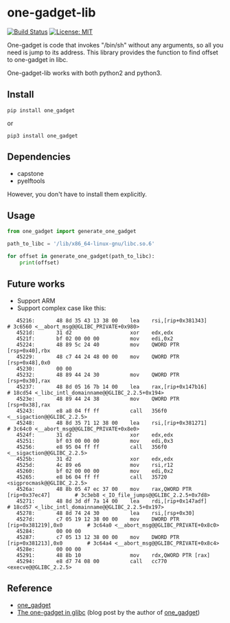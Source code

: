 # one-gadget-lib
[![Build Status](https://travis-ci.org/szk3y/one-gadget-lib.svg?branch=master)](https://travis-ci.org/szk3y/one-gadget-lib)
[![License: MIT](https://img.shields.io/badge/License-MIT-yellow.svg)](https://opensource.org/licenses/MIT)

One-gadget is code that invokes "/bin/sh" without any arguments, so all you need is jump to its address.
This library provides the function to find offset to one-gadget in libc.

One-gadget-lib works with both python2 and python3.

## Install
```
pip install one_gadget
```

or

```
pip3 install one_gadget
```

## Dependencies
- capstone
- pyelftools

However, you don't have to install them explicitly.

## Usage

```python
from one_gadget import generate_one_gadget

path_to_libc = '/lib/x86_64-linux-gnu/libc.so.6'

for offset in generate_one_gadget(path_to_libc):
    print(offset)
```

## Future works
- Support ARM
- Support complex case like this:
```
   45216:       48 8d 35 43 13 38 00    lea    rsi,[rip+0x381343]        # 3c6560 <__abort_msg@@GLIBC_PRIVATE+0x980>
   4521d:       31 d2                   xor    edx,edx
   4521f:       bf 02 00 00 00          mov    edi,0x2
   45224:       48 89 5c 24 40          mov    QWORD PTR [rsp+0x40],rbx
   45229:       48 c7 44 24 48 00 00    mov    QWORD PTR [rsp+0x48],0x0
   45230:       00 00
   45232:       48 89 44 24 30          mov    QWORD PTR [rsp+0x30],rax
   45237:       48 8d 05 16 7b 14 00    lea    rax,[rip+0x147b16]        # 18cd54 <_libc_intl_domainname@@GLIBC_2.2.5+0x194>
   4523e:       48 89 44 24 38          mov    QWORD PTR [rsp+0x38],rax
   45243:       e8 a8 04 ff ff          call   356f0 <__sigaction@@GLIBC_2.2.5>
   45248:       48 8d 35 71 12 38 00    lea    rsi,[rip+0x381271]        # 3c64c0 <__abort_msg@@GLIBC_PRIVATE+0x8e0>
   4524f:       31 d2                   xor    edx,edx
   45251:       bf 03 00 00 00          mov    edi,0x3
   45256:       e8 95 04 ff ff          call   356f0 <__sigaction@@GLIBC_2.2.5>
   4525b:       31 d2                   xor    edx,edx
   4525d:       4c 89 e6                mov    rsi,r12
   45260:       bf 02 00 00 00          mov    edi,0x2
   45265:       e8 b6 04 ff ff          call   35720 <sigprocmask@@GLIBC_2.2.5>
   4526a:       48 8b 05 47 ec 37 00    mov    rax,QWORD PTR [rip+0x37ec47]        # 3c3eb8 <_IO_file_jumps@@GLIBC_2.2.5+0x7d8>
   45271:       48 8d 3d df 7a 14 00    lea    rdi,[rip+0x147adf]        # 18cd57 <_libc_intl_domainname@@GLIBC_2.2.5+0x197>
   45278:       48 8d 74 24 30          lea    rsi,[rsp+0x30]
   4527d:       c7 05 19 12 38 00 00    mov    DWORD PTR [rip+0x381219],0x0        # 3c64a0 <__abort_msg@@GLIBC_PRIVATE+0x8c0>
   45284:       00 00 00
   45287:       c7 05 13 12 38 00 00    mov    DWORD PTR [rip+0x381213],0x0        # 3c64a4 <__abort_msg@@GLIBC_PRIVATE+0x8c4>
   4528e:       00 00 00
   45291:       48 8b 10                mov    rdx,QWORD PTR [rax]
   45294:       e8 d7 74 08 00          call   cc770 <execve@@GLIBC_2.2.5>

```

## Reference
- [one_gadget](https://github.com/david942j/one_gadget)
- [The one-gadget in glibc](https://david942j.blogspot.com/2017/02/project-one-gadget-in-glibc.html) (blog post by the author of [one_gadget](https://github.com/david942j/one_gadget))
